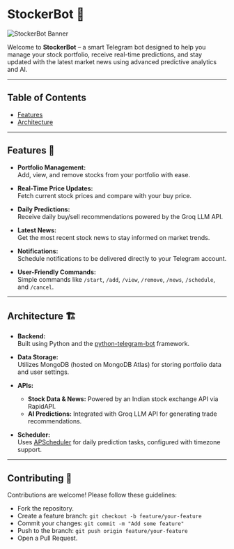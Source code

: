# StockerBot 🚀

![StockerBot Banner](https://via.placeholder.com/1200x300.png?text=StockerBot+-+Your+Intelligent+Stock+Assistant)

Welcome to **StockerBot** – a smart Telegram bot designed to help you manage your stock portfolio, receive real-time predictions, and stay updated with the latest market news using advanced predictive analytics and AI.

---

## Table of Contents

- [Features](#features)
- [Architecture](#architecture)
---

## Features 🌟

- **Portfolio Management:**  
  Add, view, and remove stocks from your portfolio with ease.

- **Real-Time Price Updates:**  
  Fetch current stock prices and compare with your buy price.

- **Daily Predictions:**  
  Receive daily buy/sell recommendations powered by the Groq LLM API.

- **Latest News:**  
  Get the most recent stock news to stay informed on market trends.

- **Notifications:**  
  Schedule notifications to be delivered directly to your Telegram account.

- **User-Friendly Commands:**  
  Simple commands like `/start`, `/add`, `/view`, `/remove`, `/news`, `/schedule`, and `/cancel`.

---

## Architecture 🏗️

- **Backend:**  
  Built using Python and the [python-telegram-bot](https://github.com/python-telegram-bot/python-telegram-bot) framework.

- **Data Storage:**  
  Utilizes MongoDB (hosted on MongoDB Atlas) for storing portfolio data and user settings.

- **APIs:**  
  - **Stock Data & News:** Powered by an Indian stock exchange API via RapidAPI.
  - **AI Predictions:** Integrated with Groq LLM API for generating trade recommendations.

- **Scheduler:**  
  Uses [APScheduler](https://apscheduler.readthedocs.io/en/stable/) for daily prediction tasks, configured with timezone support.

---
## Contributing 🤝
Contributions are welcome! Please follow these guidelines:

- Fork the repository.
- Create a feature branch:
 `git checkout -b feature/your-feature`
- Commit your changes:
`git commit -m "Add some feature"`
- Push to the branch:
`git push origin feature/your-feature`
- Open a Pull Request.
